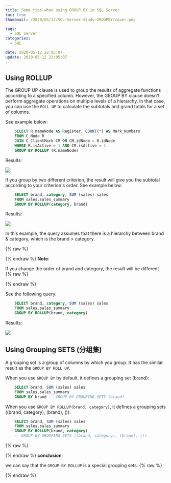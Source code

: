 ```yaml
---
title: Some tips when using GROUP BY in SQL Server
toc: true
thumbnail: /2020/05/12/SQL-Server-Study-GROUPBY/cover.png

tags:
  - SQL Server
categories:
  - SQL

date: 2020-05-12 22:05:07
update: 2020-05-12 22:05:07
---
```


## Using ROLLUP

The GROUP UP clause is used to group the results of aggregate functions according to a specified column. However, the GROUP BY clause doesn't perform aggregate operations on multiple levels of a hierarchy. In that case, you can use the `ROLL UP` to calculate the subtotals and grand totals for a set of columns.

See example below:

```sql
    SELECT R.nameNode AS Register, COUNT(*) AS Mark_Numbers
    FROM C_Node R 
    JOIN C_ClientMark CM ON CM.idNode = R.idNode
    WHERE R.isActive = 1 AND CM.isActive = 1
    GROUP BY ROLLUP (R.nameNode)
```
<!-- more -->

Results:

![](RollUpResult.png)

If you group by two different criterion, the result will give you the subtotal according to your criterion's order. See example below:

```sql
    SELECT brand, category, SUM (sales) sales
    FROM sales.sales_summary
    GROUP BY ROLLUP(category, brand)
```



Results:

![](RollUpResult2.png)

In this example, the query assumes that there is a hierarchy between brand & category, which is the brand > category.

{% raw %}<article class="message is-info"><div class="message-body">{% endraw %}
**Note**: 

If you change the order of brand and category, the result will be different
{% raw %}</div></article>{% endraw %}

See the following query:

```sql
    SELECT brand, category, SUM (sales) sales
    FROM sales.sales_summary
    GROUP BY ROLLUP(brand, category)
```

Results:

![](RollUpResult3.png)

## Using Grouping SETS (分组集)

A grouping set is a group of columns by which you group. It has the similar result as the `GROUP BY ROLL UP`.

When you use `GROUP BY` by default, it defines a grouping set (brand):

```sql
    SELECT brand, SUM (sales) sales
    FROM sales.sales_summary
    GROUP BY brand -- GROUP BY GROUPING SETS (brand)
```

When you use `GROUP BY ROLLUP(brand, category)`, it defines a grouping sets ((brand, category), (brand), ()): 

```sql
    SELECT brand, SUM (sales) sales
    FROM sales.sales_summary
    GROUP BY ROLLUP(brand, category) 
    -- GROUP BY GROUPING SETS ((brand, category), (brand), ()) 
```

{% raw %}<article class="message is-success"><div class="message-body">{% endraw %}
**conclusion**: 

we can say that the `GROUP BY ROLLUP` is a special grouping sets.
{% raw %}</div></article>{% endraw %}
